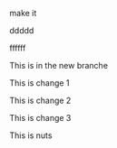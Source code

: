 make it 

ddddd


ffffff


This is in the new branche


This is change 1

This is change 2

This is change 3

This is nuts